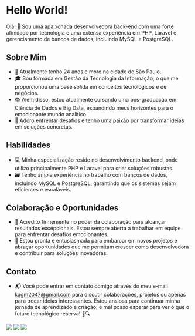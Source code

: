 # Hello World!

Olá! 👋 Sou uma apaixonada desenvolvedora back-end com uma forte afinidade por tecnologia e uma extensa experiência em PHP, Laravel e gerenciamento de bancos de dados, incluindo MySQL e PostgreSQL.

## Sobre Mim

- 🔭 Atualmente tenho 24 anos e moro na cidade de São Paulo.
- 🎓 Sou formada em Gestão da Tecnologia da Informação, o que me proporcionou uma base sólida em conceitos tecnológicos e de negócios.
- 📚 Além disso, estou atualmente cursando uma pós-graduação em Ciência de Dados e Big Data, expandindo meus horizontes para o emocionante mundo analítico.
- 🚀 Adoro enfrentar desafios e tenho uma paixão por transformar ideias em soluções concretas.

## Habilidades

- 💻 Minha especialização reside no desenvolvimento backend, onde utilizo principalmente PHP e Laravel para criar soluções robustas.
- 🗃️ Tenho ampla experiência no trabalho com bancos de dados, incluindo MySQL e PostgreSQL, garantindo que os sistemas sejam eficientes e escaláveis.

## Colaboração e Oportunidades

- 👥 Acredito firmemente no poder da colaboração para alcançar resultados excepcionais. Estou sempre aberta a trabalhar em equipe para enfrentar desafios emocionantes.
- 🌟 Estou pronta e entusiasmada para embarcar em novos projetos e abraçar oportunidades que me permitam crescer como desenvolvedora e contribuir para soluções inovadoras.

## Contato

- 📬 Você pode entrar em contato comigo através do meu e-mail kagm2047@gmail.com para discutir colaborações, projetos ou apenas para trocar ideias interessantes.
Estou ansiosa para continuar minha jornada de aprendizado e criação, e mal posso esperar para ver o que o futuro tecnológico reserva! 🚀🔍
<div>
<a href="https://instagram.com/kar.guimaraes" target="_blank"><img src="https://img.shields.io/badge/-Instagram-%23E4405F?style=for-the-badge&logo=instagram&logoColor=white"/></a>
<a href = "mailto:kagm2047@gmail.com" target="_blank"><img src="https://img.shields.io/badge/Gmail-D14836?style=for-the-badge&logo=gmail&logoColor=white"/></a>
<a href="https://www.linkedin.com/in/karine-guimaraes" target="_blank"><img src="https://img.shields.io/badge/-LinkedIn-%230077B5?style=for-the-badge&logo=linkedin&logoColor=white"/></a>   
</div>
